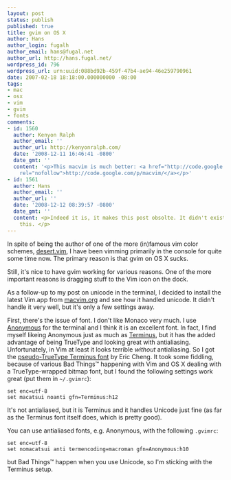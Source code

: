```yaml
---
layout: post
status: publish
published: true
title: gvim on OS X
author: Hans
author_login: fugalh
author_email: hans@fugal.net
author_url: http://hans.fugal.net/
wordpress_id: 796
wordpress_url: urn:uuid:088bd92b-459f-47b4-ae94-46e259790961
date: 2007-02-18 18:18:00.000000000 -08:00
tags:
- mac
- osx
- vim
- gvim
- fonts
comments:
- id: 1560
  author: Kenyon Ralph
  author_email: ''
  author_url: http://kenyonralph.com/
  date: '2008-12-11 16:46:41 -0800'
  date_gmt: ''
  content: '<p>This macvim is much better: <a href="http://code.google.com/p/macvim/"
    rel="nofollow">http://code.google.com/p/macvim/</a></p>'
- id: 1561
  author: Hans
  author_email: ''
  author_url: ''
  date: '2008-12-12 08:39:57 -0800'
  date_gmt: ''
  content: <p>Indeed it is, it makes this post obsolte. It didn't exist when I wrote
    this. </p>
---
```

<p>In spite of being the author of one of the more (in)famous vim color schemes,
<a href="http://www.vim.org/scripts/script.php?script_id=105">desert.vim</a>, I have been
vimming primarily in the console for quite some time now. The primary reason is
that gvim on OS X sucks. </p>

<p>Still, it's nice to have gvim working for various reasons. One of the more
important reasons is dragging stuff to the Vim icon on the dock. </p>

<p>As a follow-up to my post on unicode in the terminal, I decided to install the latest Vim.app from <a href="http://www.macvim.org/OSX">macvim.org</a> and see how it handled unicode. It didn't handle it very well, but it's only a few settings away.</p>

<p>First, there's the issue of font. I don't like Monaco very much. I use
<a href="http://www.ms-studio.com/FontSales/anonymous.html">Anonymous</a> for the terminal
and I think it is an excellent font. In fact, I find myself likeing Anonymous
just as much as <a href="http://www.is-vn.bg/hamster/jimmy-en.html">Terminus</a>, but it
has the added advantage of being TrueType and looking great with antialiasing.
Unfortunately, in Vim at least it looks terrible <em>without</em> antialiasing. So I
got the <a href="http://fractal.csie.org/~eric/wiki/Terminus_font">pseudo-TrueType Terminus
font</a> by Eric Cheng. It took
some fiddling, because of various Bad Things™ happening with Vim and OS X
dealing with a TrueType-wrapped bitmap font, but I found the following settings
work great (put them in <code>~/.gvimrc</code>):</p>

<pre><code>set enc=utf-8
set macatsui noanti gfn=Terminus:h12
</code></pre>

<p>It's not antialiased, but it is Terminus and it handles Unicode just fine (as
far as the Terminus font itself does, which is pretty good).</p>

<p>You can use antialiased fonts, e.g. Anonymous, with the following <code>.gvimrc</code>:</p>

<pre><code>set enc=utf-8
set nomacatsui anti termencoding=macroman gfn=Anonymous:h10
</code></pre>

<p>but Bad Things™ happen when you use Unicode, so I'm sticking with the Terminus setup.</p>
